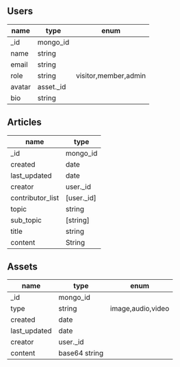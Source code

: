 
## Users

name    |type       |enum
----    |----       |----
_id     |mongo_id   |
name    |string     |
email   |string     |
role    |string     | visitor,member,admin
avatar  |asset._id  |
bio     |string     |

## Articles

name              |type
----              |----
_id               |mongo_id
created           |date
last_updated      |date
creator           |user._id
contributor_list  |[user._id]
topic             |string
sub_topic         |[string]
title             |string
content           |String


## Assets

name            |type           |enum
----            |----           |---
_id             |mongo_id       |
type            |string         |image,audio,video
created         |date           |
last_updated    |date           |
creator         |user._id       |
content         |base64 string  |
